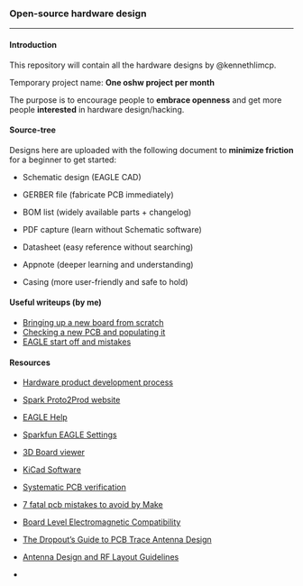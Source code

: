 ### Open-source hardware design
----------

#### Introduction

This repository will contain all the hardware designs by @kennethlimcp.

Temporary project name: **One oshw project per month**

The purpose is to encourage people to **embrace openness** and get more people **interested** in hardware design/hacking.

#### Source-tree

Designs here are uploaded with the following document to **minimize friction** for a beginner to get started:

- Schematic design (EAGLE CAD)

- GERBER file      (fabricate PCB immediately)

- BOM list         (widely available parts + changelog)

- PDF capture      (learn without Schematic software)

- Datasheet        (easy reference without searching)

- Appnote          (deeper learning and understanding)

- Casing           (more user-friendly and safe to hold)

#### Useful writeups (by me)

- [Bringing up a new board from scratch](/Resources/bring-up.md)
- [Checking a new PCB and populating it](/Resources/pcb-checks.md)
- [EAGLE start off and mistakes](/Resources/eagle-notes.md)

#### Resources

- [Hardware product development process](http://conceptspring.com/hardware-product-development-process/)

- [Spark Proto2Prod website](http://www.proto2prod.com/)

- [EAGLE Help](http://web.mit.edu/xavid/arch/i386_rhel4/help/index.htm)

- [Sparkfun EAGLE Settings](https://github.com/sparkfun/SparkFun_Eagle_Settings)

- [3D Board viewer](http://3dbrdviewer.cytec.bg/)

- [KiCad Software](http://www.kicad-pcb.org/)

- [Systematic PCB verification](https://engineering.purdue.edu/ece477/Resources/SystematicPCBVerification.pdf)

- [7 fatal pcb mistakes to avoid by Make](http://makezine.com/2016/08/15/7-fatal-mistakes-avoid-printed-circuit-board-pcb-design/)

- [Board Level Electromagnetic Compatibility](http://www.nxp.com/files/microcontrollers/doc/app_note/AN2321.pdf)

- [The Dropout’s Guide to PCB Trace Antenna Design](http://colinkarpfinger.com/blog/2010/the-dropouts-guide-to-antenna-design/)

- [Antenna Design and RF Layout Guidelines](http://www.cypress.com/file/136236/download)

- []()
